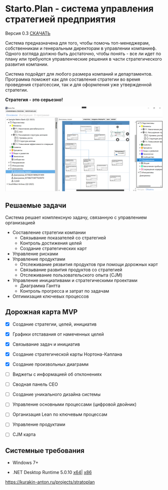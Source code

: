 # Starto.Plan - cистема управления стратегией предприятия

Версия 0.3 [СКАЧАТЬ](https://github.com/anton-dot/Starto.Plan/releases/download/v0.3/StratoPlan_0.3.zip)

Система предназначена для того, чтобы помочь топ-менеджерам, собственникам и генеральным директорам в управлении компаниеф.
Одного взгляда должно быть достаточно, чтобы понять - все ли идет по плану или требуются управленческие решения в части стратегического развития компании.

Система подойдет для любого размера компаний и департаментов. Программа поможет как для составления стратегии во время проведения стратсессии, так и для оформления уже утвержденной стратегии.

**Стратегия - это серьезно!**

![alt text](https://github.com/anton-dot/Starto.Plan/blob/main/2021-09-29_12-24-55.png?raw=true)

## Решаемые задачи
Система решает комплексную задачу, связанную с управлением организацией

* Составление стратегии компании
  * Связывание показателей со стратегией
  * Контроль достижения целей
  * Создание стратегических карт
* Управление рисками
* Управление продуктами
   *   Отслеживание рязвития продуктов при помощи дорожных карт
   *   Связывание развития продуктов со стратегией
   *   Отслеживание пользовательского опыта (CJM)
* Управление инициативами и стратегическими проектами
  * Диаграмма Гантта 
  * Контроль прогресса и затрат по задачам
* Оптимизация ключевых процессов

## Дорожная карта MVP
- [x] Создание стратегии, целей, инициатив
- [x] Графики отставания от намеченных целей
- [x] Связывание задач и инициатив
- [x] Создание стратегической карты Нортона-Каплана
- [x] Создание произвольных диаграмм
- [ ] Виджеты с информацией об отклонениях
- [ ] Сводная панель CEO
- [ ] Создание уникального дизайна системы
- [ ] Управление основными процессами (цифровой двойник)
- [ ] Организация Lean по ключевым процессам
- [ ] Управление продуктами
- [ ] CJM карта



## Системные требования
* Windows 7+

* .NET Desktop Runtime 5.0.10 [x64](https://dotnet.microsoft.com/download/dotnet/thank-you/runtime-desktop-5.0.10-windows-x64-installer)| [x86](https://dotnet.microsoft.com/download/dotnet/thank-you/runtime-desktop-5.0.10-windows-x86-installer)


https://kurakin-anton.ru/projects/stratoplan
